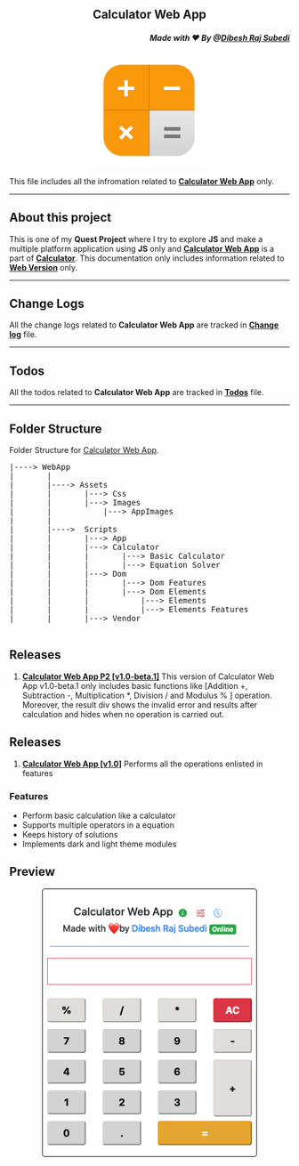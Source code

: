 ## <p align="center"> Calculator Web App 
##### <p align="right">Made with ❤️ By @[Dibesh Raj Subedi](https://github.com/itSubeDibesh)</p></p>

<p align="center">
<img  src="./Assets/Images/favicon.png" width="200" alt="Calculator Logo" ></p>

This file includes all the infromation related to [**Calculator Web App**](./) only.

---
## About this project
This is one of my __Quest Project__ where I try to explore **JS** and make a multiple platform application using **JS** only and [**Calculator Web App**](./) is a part of  [**Calculator**](../). This documentation only includes information related to [**Web Version**](./) only.

___

## Change Logs
All the change logs related to __Calculator Web App__ are tracked in [__Change log__](./CHANGELOG.md) file.

___

## Todos
All the todos related to __Calculator Web App__ are tracked in [__Todos__](./Todo.md) file.

___

## Folder Structure
Folder Structure for [Calculator Web App](./).
<pre>
|----> WebApp
|       |
|       |----> Assets 
|       |       |---> Css
|       |       |---> Images
|       |           |---> AppImages
|       |
|       |---->  Scripts
|       |       |---> App
|       |       |---> Calculator
|       |       |       |---> Basic Calculator
|       |       |       |---> Equation Solver
|       |       |---> Dom
|       |       |       |---> Dom Features
|       |       |       |---> Dom Elements
|       |       |           |---> Elements
|       |       |           |---> Elements Features
|       |       |---> Vendor

</pre>


## Releases
1. __[Calculator Web App P2 [v1.0-beta.1]](https://github.com/itSubeDibesh/Calculator/releases/tag/v1.0-beta.1)__
This version of Calculator Web App v1.0-beta.1 only includes basic functions like [Addition +, Subtraction -, Multiplication *, Division / and Modulus % ] operation. Moreover, the result div shows the invalid error and results after calculation and hides when no operation is carried out.

## Releases
1. __[Calculator Web App [v1.0]](https://github.com/itSubeDibesh/Calculator/releases/tag/v1.0)__
Performs all the operations enlisted in features 

### Features
- Perform basic calculation like a calculator
- Supports multiple operators in a equation
- Keeps history of solutions
- Implements dark and light theme modules


## __Preview__
<p align="center"><img width="402" alt="image" src="https://github.com/itSubeDibesh/Calculator/blob/main/WebApp/Assets/Images/AppImages/LightMode.png"></p>

